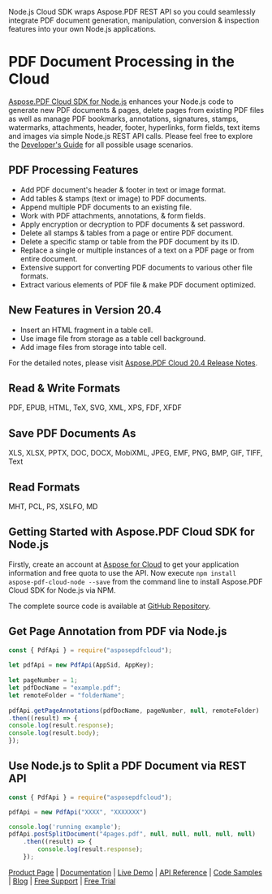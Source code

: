 Node.js Cloud SDK wraps Aspose.PDF REST API so you could seamlessly integrate PDF document generation, manipulation, conversion & inspection features into your own Node.js applications.

# PDF Document Processing in the Cloud

[Aspose.PDF Cloud SDK for Node.js](https://products.aspose.cloud/pdf/nodejs) enhances your Node.js code to generate new PDF documents & pages, delete pages from existing PDF files as well as manage PDF bookmarks, annotations, signatures, stamps, watermarks, attachments, header, footer, hyperlinks, form fields, text items and images via simple Node.js REST API calls. Please feel free to explore the [Developer's Guide](https://docs.aspose.cloud/display/pdfcloud/Developer+Guide) for all possible usage scenarios. 

## PDF Processing Features

- Add PDF document's header & footer in text or image format.
- Add tables & stamps (text or image) to PDF documents.
- Append multiple PDF documents to an existing file.
- Work with PDF attachments, annotations, & form fields.
- Apply encryption or decryption to PDF documents & set password.
- Delete all stamps & tables from a page or entire PDF document.
- Delete a specific stamp or table from the PDF document by its ID.
- Replace a single or multiple instances of a text on a PDF page or from entire document.
- Extensive support for converting PDF documents to various other file formats.
- Extract various elements of PDF file & make PDF document optimized.

## New Features in Version 20.4

- Insert an HTML fragment in a table cell.
- Use image file from storage as a table cell background.
- Add image files from storage into table cell.

For the detailed notes, please visit [Aspose.PDF Cloud 20.4 Release Notes](https://docs.aspose.cloud/display/pdfcloud/Aspose.PDF+Cloud+20.4+Release+Notes).

## Read & Write Formats

PDF, EPUB, HTML, TeX, SVG, XML, XPS, FDF, XFDF

## Save PDF Documents As

XLS, XLSX, PPTX, DOC, DOCX, MobiXML, JPEG, EMF, PNG, BMP, GIF, TIFF, Text

## Read Formats

MHT, PCL, PS, XSLFO, MD

## Getting Started with Aspose.PDF Cloud SDK for Node.js

Firstly, create an account at [Aspose for Cloud](https://dashboard.aspose.cloud/#/apps) to get your application information and free quota to use the API. Now execute `npm install aspose-pdf-cloud-node --save` from the command line to install Aspose.PDF Cloud SDK for Node.js via NPM.

The complete source code is available at [GitHub Repository](https://github.com/aspose-pdf-cloud/aspose-pdf-cloud-node.js).

## Get Page Annotation from PDF via Node.js

```js
const { PdfApi } = require("asposepdfcloud");
 
let pdfApi = new PdfApi(AppSid, AppKey);
 
let pageNumber = 1;
let pdfDocName = "example.pdf";
let remoteFolder = "folderName"; 
 
pdfApi.getPageAnnotations(pdfDocName, pageNumber, null, remoteFolder)
.then((result) => {
console.log(result.response);
console.log(result.body);
});
```

## Use Node.js to Split a PDF Document via REST API

```js
const { PdfApi } = require("asposepdfcloud");

pdfApi = new PdfApi("XXXX", "XXXXXXX")

console.log('running example');
pdfApi.postSplitDocument("4pages.pdf", null, null, null, null, null)
    .then((result) => {
        console.log(result.response);
    });
```

[Product Page](https://products.aspose.cloud/pdf/nodejs) | [Documentation](https://docs.aspose.cloud/display/pdfcloud/Home) | [Live Demo](https://products.aspose.app/pdf/family) | [API Reference](https://apireference.aspose.cloud/pdf/) | [Code Samples](https://github.com/aspose-pdf-cloud/aspose-pdf-cloud-node.js) | [Blog](https://blog.aspose.cloud/category/pdf/) | [Free Support](https://forum.aspose.cloud/c/pdf) | [Free Trial](https://dashboard.aspose.cloud/#/apps)
